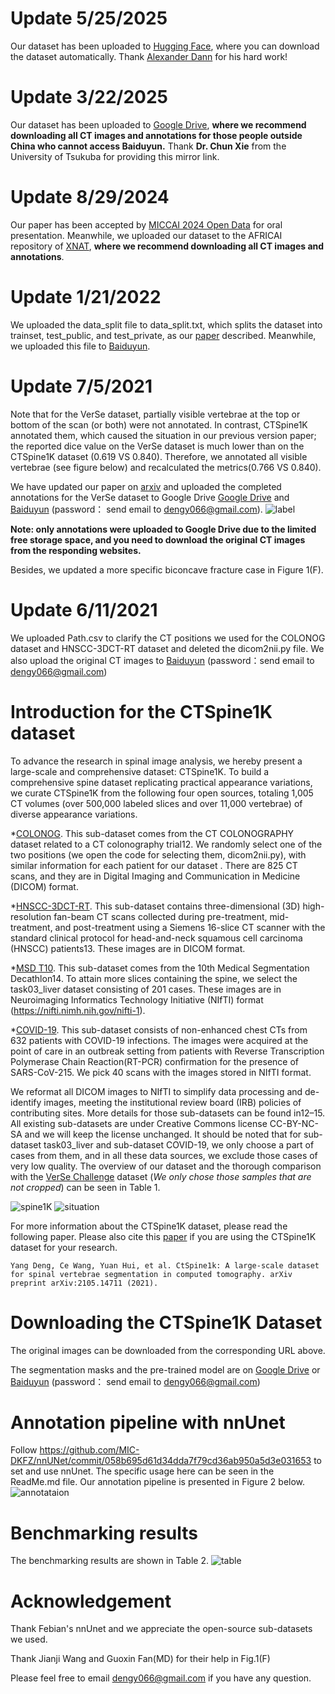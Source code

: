 # Update 5/25/2025
Our dataset has been uploaded to [Hugging Face](https://huggingface.co/datasets/alexanderdann/CTSpine1K), where you can download the dataset automatically. Thank [Alexander Dann](https://github.com/alexanderdann) for his hard work!

# Update 3/22/2025
Our dataset has been uploaded to [Google Drive](https://drive.google.com/drive/folders/1Acyuu7ZmbjnS4mkJRdiUfkXx5SBta4EM?usp=sharing), **where we recommend downloading all CT images and annotations for those people outside China who cannot access Baiduyun.** Thank **Dr. Chun Xie** from the University of Tsukuba for providing this mirror link.

# Update 8/29/2024
Our paper has been accepted by [MICCAI 2024 Open Data](https://conferences.miccai.org/2024/en/OPEN-DATA.html) for oral presentation. Meanwhile, we uploaded our dataset to the AFRICAI repository of [XNAT](https://xnat.bmia.nl/data/archive/projects/africai_miccai2024_ctspine1k), **where we recommend downloading all CT images and annotations**. 

# Update 1/21/2022
We uploaded the data_split file to data_split.txt, which splits the dataset into trainset, test_public, and test_private, as our [paper](https://arxiv.org/pdf/2105.14711) described. Meanwhile, we uploaded this file to  [Baiduyun](https://pan.baidu.com/s/10oF_QMKt1RbEK4NyEasEXQ).

# Update 7/5/2021
Note that for the VerSe dataset, partially visible vertebrae at the top or bottom of the scan (or both) were not annotated. In contrast, CTSpine1K annotated them, which caused the situation in our previous version paper; the reported dice value on the VerSe dataset is much lower than on the CTSpine1K dataset (0.619 VS 0.840). Therefore, we annotated all visible vertebrae (see figure below) and recalculated the metrics(0.766 VS 0.840). 

We have updated our paper on [arxiv](https://arxiv.org/abs/2105.14711) and uploaded the completed annotations for the VerSe dataset to Google Drive [Google Drive](https://drive.google.com/drive/folders/12kFn2H0xsACqGN3S9lInqizVlbpjNwdj?usp=sharing) and [Baiduyun](https://pan.baidu.com/s/10oF_QMKt1RbEK4NyEasEXQ) (password： send email to dengy066@gmail.com).
![label](https://user-images.githubusercontent.com/54644867/124413086-8a41ff00-dd82-11eb-8a18-84279b85788b.PNG) 

**Note: only annotations were uploaded to Google Drive due to the limited free storage space, and you need to download the original CT images from the responding websites.**

Besides, we updated a more specific biconcave fracture case in Figure 1(F).

# Update 6/11/2021
We uploaded Path.csv to clarify the CT positions we used for the COLONOG dataset and HNSCC-3DCT-RT dataset and deleted the dicom2nii.py file. We also upload the original CT images to [Baiduyun](https://pan.baidu.com/s/10oF_QMKt1RbEK4NyEasEXQ) (password：send email to dengy066@gmail.com)

# Introduction for the CTSpine1K dataset
To advance the research in spinal image analysis, we hereby present a large-scale and comprehensive dataset: CTSpine1K.
To build a comprehensive spine dataset replicating practical appearance variations, we curate CTSpine1K from the following four open sources, totaling 1,005 CT volumes (over 500,000 labeled slices and over 11,000 vertebrae) of diverse appearance variations. 

*[COLONOG](https://wiki.cancerimagingarchive.net/display/Public/CT+COLONOGRAPHY). This sub-dataset comes from the CT COLONOGRAPHY dataset related to a CT colonography trial12. We randomly select one of the two positions (we open the code for selecting them, dicom2nii.py), with similar information for each patient for our dataset . There are 825 CT scans, and they are in Digital Imaging and Communication in Medicine (DICOM) format.

*[HNSCC-3DCT-RT](https://wiki.cancerimagingarchive.net/pages/viewpage.action?pageId=39879146). This sub-dataset contains three-dimensional (3D) high-resolution fan-beam CT scans collected during
pre-treatment, mid-treatment, and post-treatment using a Siemens 16-slice CT scanner with the standard clinical protocol for head-and-neck squamous cell carcinoma (HNSCC) patients13. These images are in DICOM format.

*[MSD T10](https://drive.google.com/file/d/1jyVGUGyxKBXV6_9ivuZapQS8eUJXCIpu/view?usp=sharing). This sub-dataset comes from the 10th Medical Segmentation Decathlon14. To attain more slices containing the
spine, we select the task03_liver dataset consisting of 201 cases. These images are in Neuroimaging Informatics Technology
Initiative (NIfTI) format (https://nifti.nimh.nih.gov/nifti-1).

*[COVID-19](https://wiki.cancerimagingarchive.net/display/Public/CT+Images+in+COVID-19). This sub-dataset consists of non-enhanced chest CTs from 632 patients with COVID-19 infections. The images were acquired at the point of care in an outbreak setting from patients with Reverse Transcription Polymerase Chain Reaction(RT-PCR) confirmation for the presence of SARS-CoV-215. We pick 40 scans with the images stored in NIfTI format.

We reformat all DICOM images to NIfTI to simplify data processing and de-identify images, meeting the institutional
review board (IRB) policies of contributing sites. More details for those sub-datasets can be found in12–15. All existing sub-datasets are under Creative Commons license CC-BY-NC-SA and we will keep the license unchanged. It should be noted that for sub-dataset task03_liver and sub-dataset COVID-19, we only choose a part of cases from them, and in all these data sources, we exclude those cases of very low quality. The overview of our dataset and the thorough comparison with the [VerSe Challenge](https://verse2020.grand-challenge.org/) dataset (*We only chose those samples that are not cropped*) can be seen in Table 1.

![spine1K](https://user-images.githubusercontent.com/54644867/118909650-e88f5b80-b955-11eb-8a60-e1831a495c99.PNG)
![situation](https://user-images.githubusercontent.com/54644867/124413701-bdd15900-dd83-11eb-9b02-b2270aec077b.PNG)



For more information about the CTSpine1K dataset, please read the following paper. Please also cite this [paper](https://arxiv.org/abs/2105.14711) if you are using the CTSpine1K dataset for your research.

```
Yang Deng, Ce Wang, Yuan Hui, et al. CtSpine1k: A large-scale dataset for spinal vertebrae segmentation in computed tomography. arXiv preprint arXiv:2105.14711 (2021). 
```

# Downloading the CTSpine1K Dataset
The original images can be downloaded from the corresponding URL above. 

The segmentation masks and the pre-trained model are on [Google Drive](https://drive.google.com/drive/folders/12kFn2H0xsACqGN3S9lInqizVlbpjNwdj?usp=sharing) or [Baiduyun](https://pan.baidu.com/s/10oF_QMKt1RbEK4NyEasEXQ) (password： send email to dengy066@gmail.com) 


# Annotation pipeline with nnUnet
Follow https://github.com/MIC-DKFZ/nnUNet/commit/058b695d61d34dda7f79cd36ab950a5d3e031653 to set and use nnUnet. The specific usage here can be seen in the ReadMe.md file.  Our annotation pipeline is presented in Figure 2 below.
![annotataion](https://user-images.githubusercontent.com/54644867/118924193-5431f280-b96f-11eb-851a-e58bdf152069.PNG)

# Benchmarking results
The benchmarking results are shown in Table 2.
![table](https://user-images.githubusercontent.com/54644867/124412945-346d5700-dd82-11eb-8be5-e81c36a2fae1.PNG)

# Acknowledgement
Thank Febian's nnUnet and we appreciate the open-source sub-datasets we used. 

Thank Jianji Wang and Guoxin Fan(MD) for their help in Fig.1(F)
 
Please feel free to email dengy066@gmail.com if you have any question. 

